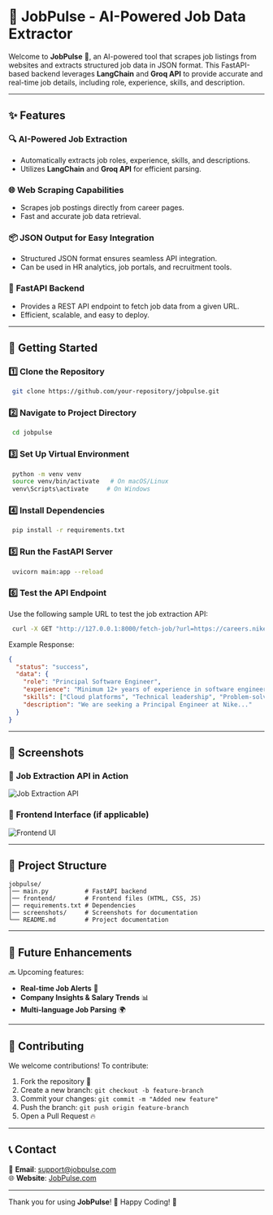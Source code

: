 # 📌 JobPulse - AI-Powered Job Data Extractor

Welcome to **JobPulse** 🚀, an AI-powered tool that scrapes job listings from websites and extracts structured job data in JSON format. This FastAPI-based backend leverages **LangChain** and **Groq API** to provide accurate and real-time job details, including role, experience, skills, and description.

---

## ✨ Features

### 🔍 **AI-Powered Job Extraction**
- Automatically extracts job roles, experience, skills, and descriptions.
- Utilizes **LangChain** and **Groq API** for efficient parsing.

### 🌐 **Web Scraping Capabilities**
- Scrapes job postings directly from career pages.
- Fast and accurate job data retrieval.

### 📦 **JSON Output for Easy Integration**
- Structured JSON format ensures seamless API integration.
- Can be used in HR analytics, job portals, and recruitment tools.

### 🔧 **FastAPI Backend**
- Provides a REST API endpoint to fetch job data from a given URL.
- Efficient, scalable, and easy to deploy.

---

## 🚀 Getting Started

### 1️⃣ **Clone the Repository**
```bash
 git clone https://github.com/your-repository/jobpulse.git
```

### 2️⃣ **Navigate to Project Directory**
```bash
 cd jobpulse
```

### 3️⃣ **Set Up Virtual Environment**
```bash
 python -m venv venv
 source venv/bin/activate   # On macOS/Linux
 venv\Scripts\activate     # On Windows
```

### 4️⃣ **Install Dependencies**
```bash
 pip install -r requirements.txt
```

### 5️⃣ **Run the FastAPI Server**
```bash
 uvicorn main:app --reload
```

### 6️⃣ **Test the API Endpoint**
Use the following sample URL to test the job extraction API:
```bash
 curl -X GET "http://127.0.0.1:8000/fetch-job/?url=https://careers.nike.com/principal-software-engineer/job/R-46010"
```
Example Response:
```json
{
  "status": "success",
  "data": {
    "role": "Principal Software Engineer",
    "experience": "Minimum 12+ years of experience in software engineering...",
    "skills": ["Cloud platforms", "Technical leadership", "Problem-solving"],
    "description": "We are seeking a Principal Engineer at Nike..."
  }
}
```

---

## 📸 Screenshots

### 🔹 **Job Extraction API in Action**
![Job Extraction API](screenshots/api_response.png)

### 🔹 **Frontend Interface (if applicable)**
![Frontend UI](screenshots/frontend_ui.png)

---

## 📂 Project Structure
```
jobpulse/
│── main.py          # FastAPI backend
│── frontend/        # Frontend files (HTML, CSS, JS)
│── requirements.txt # Dependencies
│── screenshots/     # Screenshots for documentation
└── README.md        # Project documentation
```

---

## 🚧 **Future Enhancements**
🔜 Upcoming features:
- **Real-time Job Alerts** 🔔
- **Company Insights & Salary Trends** 📊
- **Multi-language Job Parsing** 🌍

---

## 🤝 **Contributing**
We welcome contributions! To contribute:
1. Fork the repository 🍴
2. Create a new branch: `git checkout -b feature-branch`
3. Commit your changes: `git commit -m "Added new feature"`
4. Push the branch: `git push origin feature-branch`
5. Open a Pull Request 🔥

---

## 📞 Contact
📧 **Email**: support@jobpulse.com  
🌐 **Website**: [JobPulse.com](https://jobpulse.com)

---

Thank you for using **JobPulse**! 🚀 Happy Coding! 🎉

